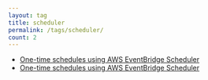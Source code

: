 ```yaml
---
layout: tag
title: scheduler
permalink: /tags/scheduler/
count: 2
---
```


- [One-time schedules using AWS EventBridge Scheduler](https://mathewsachin.github.io/blog/2023/04/21/aws-scheduler-one-time.html)
- [One-time schedules using AWS EventBridge Scheduler](https://mathewsachin.github.io/blog/2023/04/21/aws-scheduler-one-time.html)
